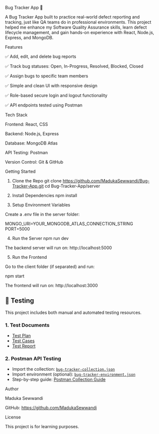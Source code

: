 Bug Tracker App 🐞

A Bug Tracker App built to practice real-world defect reporting and tracking, just like QA teams do in professional environments. This project helped me enhance my Software Quality Assurance skills, learn defect lifecycle management, and gain hands-on experience with React, Node.js, Express, and MongoDB.

Features

✅ Add, edit, and delete bug reports

✅ Track bug statuses: Open, In-Progress, Resolved, Blocked, Closed

✅ Assign bugs to specific team members

✅ Simple and clean UI with responsive design

✅ Role-based secure login and logout functionality

✅ API endpoints tested using Postman

Tech Stack

Frontend: React, CSS

Backend: Node.js, Express

Database: MongoDB Atlas

API Testing: Postman

Version Control: Git & GitHub

Getting Started
1. Clone the Repo
git clone https://github.com/MadukaSewwandi/Bug-Tracker-App.git
cd Bug-Tracker-App/server

2. Install Dependencies
npm install

3. Setup Environment Variables

Create a .env file in the server folder:

MONGO_URI=YOUR_MONGODB_ATLAS_CONNECTION_STRING
PORT=5000

4. Run the Server
npm run dev


The backend server will run on: http://localhost:5000

5. Run the Frontend

Go to the client folder (if separated) and run:

npm start


The frontend will run on: http://localhost:3000

## 🧪 Testing

This project includes both manual and automated testing resources.

### 1. Test Documents
- [Test Plan](docs/test-plan.md)
- [Test Cases](docs/test-cases.md)
- [Test Report](docs/test-report.md)

### 2. Postman API Testing
- Import the collection: [`bug-tracker-collection.json`](postman/bug-tracker-collection.json)
- Import environment (optional): [`bug-tracker-environment.json`](postman/bug-tracker-environment.json)
- Step-by-step guide: [Postman Collection Guide](docs/postman-guide.md)



Author

Maduka Sewwandi

GitHub: https://github.com/MadukaSewwandi


License

This project is for learning purposes.
